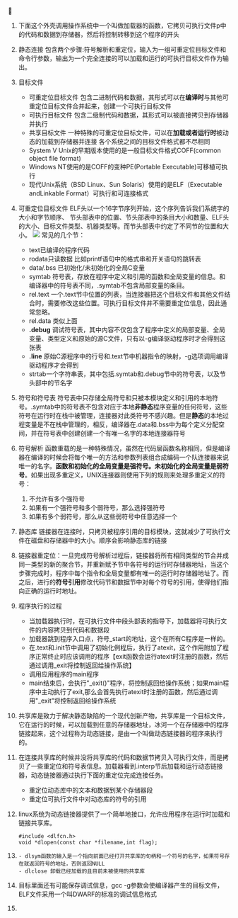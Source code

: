 
1. 下面这个外壳调用操作系统中一个叫做加载器的函数，它拷贝可执行文件p中的代码和数据到存储器，然后将控制转移到这个程序的开头
2. 静态连接 包含两个步骤:符号解析和重定位，输入为一组可重定位目标文件和命令行参数，输出为一个完全连接的可以加载和运行的可执行目标文件作为输出。
3. 目标文件 
	- 可重定位目标文件 包含二进制代码和数据，其形式可以在**编译时**与其他可重定位目标文件合并起来，创建一个可执行目标文件
	- 可执行目标文件 包含二级制代码和数据，其形式可以被直接拷贝到存储器并执行 
	- 共享目标文件 一种特殊的可重定位目标文件，可以在**加载或者运行时**被动态的加载到存储器并连接
 各个系统之间的目标文件格式都不尽相同
 	- System V Unix的早期版本使用的是一般目标文件格式COFF(common object file format)
 	- Windows NT使用的是COFF的变种PE(Portable Executable)可移植可执行
	- 现代Unix系统（BSD Linux、Sun Solaris）使用的是ELF（Executable andLinkable Format）可执行和可连接格式
4. 可重定位目标文件 ELF头以一个16字节序列开始，这个序列告诉我们系统字的大小和字节顺序、
节头部表中的位置、节头部表中的条目大小和数量、ELF头的大小、目标文件类型、机器类型等。而节头部表中约定了不同节的位置和大小。
![](http://ww4.sinaimg.cn/large/4483e99egw1ete23qo6d1j20b10bl0tj.jpg)
常见的几个节：
	- text已编译的程序代码
	- rodata只读数据 比如printf语句中的格式串和开关语句的跳转表
	- data/.bss 已初始化/未初始化的全局C变量
	- symtab 符号表，存放在程序中定义和引用的函数和全局变量的信息。和编译器中的符号表不同，.symtab不包含局部变量的条目。
	- rel.text 一个.text节中位置的列表，当连接器把这个目标文件和其他文件结合时，需要修改这些位置。可执行目标文件并不需要重定位信息，因此通常忽略。
	- rel.data 类似上面
	- **.debug** 调试符号表，其中内容不仅包含了程序中定义的局部变量、全局变量、类型定义和原始的源C文件，只有以-g编译驱动程序时才会得到这张表
	- **.line** 原始C源程序中的行号和.text节中机器指令的映射，-g选项调用编译驱动程序才会得到
	- strtab一个字符串表，其中包括.symtab和.debug节中的符号表，以及节头部中的节名字
5. 符号和符号表 符号表中只存储全局符号和只被本模块定义和引用的本地符号。.symtab中的符号表不包含对应于本地**非静态**程序变量的任何符号，这些符号在运行时在栈中被管理，连接器对此类符号不感兴趣。但是**静态**的本地过程变量是不在栈中管理的，相反，编译器在.data和.bss中为每个定义分配空间，并在符号表中创建创建一个有唯一名字的本地连接器符号
6. 符号解析 函数重载的是一种特殊情况，虽然在代码层函数名称相同，但是编译器在编译的时候会将每个唯一的方法和参数列表组合成编码一个队连接器来说唯一的名字。**函数和初始化的全局变量是强符号。未初始化的全局变量是弱符号**。如果出现多重定义，UNIX连接器则使用下列的规则来处理多重定义的符号：
 	1. 不允许有多个强符号
	2. 如果有一个强符号和多个弱符号，那么选择强符号
	3. 如果有多个弱符号，那么从这些弱符号中任意选择一个
7. 静态库 链接器在连接时，只拷贝被程序引用的目标模块，这就减少了可执行文件在磁盘和存储器中的大小。顺序会影响静态库的链接
8. 链接器重定位：一旦完成符号解析过程后，链接器将所有相同类型的节合并成同一类型的新的聚合节，并重新赋予节中各符号的运行时存储器地址，当这个步骤完成时，程序中每个指令和全局变量都有唯一的运行时存储器地址了。而之后，进行的**符号引用**修改代码节和数据节中对每个符号的引用，使得他们指向正确的运行时地址。
9. 程序执行的过程
	- 当加载器执行时，在可执行文件中段头部表的指导下，加载器将可执行文件的内容拷贝到代码和数据段
	- 加载器跳到程序入口点，符号_start的地址，这个在所有C程序是一样的。
	- 在.text和.init节中调用了初始化例程后，执行了atexit，这个作用附加了程序正常终止时应该调用的程序【exit函数会运行atexit时注册的函数，然后通过调用_exit将控制返回给操作系统】
	- 调用应用程序的main程序
	- main结束后，会执行"_exit()"程序，将控制返回给操作系统；如果main程序中主动执行了exit,那么会首先执行atexit时注册的函数，然后通过调用"_exit"将控制返回给操作系统
10. 共享库是致力于解决静态缺陷的一个现代创新产物，共享库是一个目标文件，它在运行的时候，可以加载到任意的存储器地址，冰河一个在存储器中的程序链接起来，这个过程称为动态链接，是由一个叫做动态链接器的程序来执行的。
11. 在连接共享库的时候并没将共享库的代码和数据节拷贝入可执行文件，而是拷贝了一些重定位和符号表信息。加载器看到.interp节后加载和运行动态链接器，动态链接器通过执行下面的重定位完成连接任务。
	- 重定位动态库中的文本和数据到某个存储器段
	- 重定位可执行文件中对动态库的符号的引用
12. linux系统为动态链接器提供了一个简单地接口，允许应用程序在运行时加载和链接共享库。
	
	```
	#include <dlfcn.h>
	void *dlopen(const char *filename,int flag);
	```
	
13. 	- dlsym函数的输入是一个指向前面已经打开共享库的句柄和一个符号的名字，如果符号存在就返回符号的地址，否则返回NULL
		- dlclose 卸载已经加载的且目前未被使用的共享库
14. 目标里面还有可能保存调试信息，gcc -g参数会使编译器产生的目标文件，ELF文件采用一个叫DWARF的标准的调试信息格式
15. 



	

 



